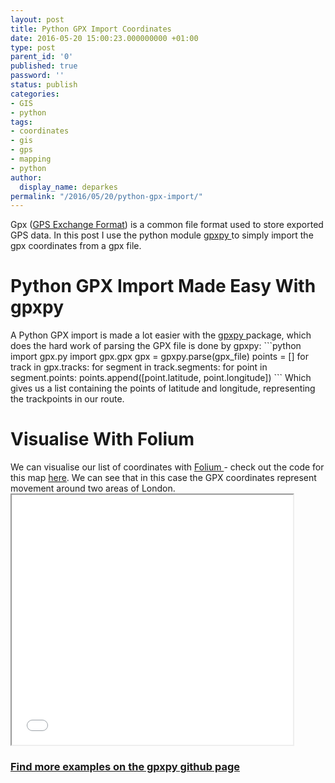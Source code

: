 ```yaml
---
layout: post
title: Python GPX Import Coordinates
date: 2016-05-20 15:00:23.000000000 +01:00
type: post
parent_id: '0'
published: true
password: ''
status: publish
categories:
- GIS
- python
tags:
- coordinates
- gis
- gps
- mapping
- python
author:
  display_name: deparkes
permalink: "/2016/05/20/python-gpx-import/"
---
```

Gpx (<a href="https://en.wikipedia.org/wiki/GPS_Exchange_Format">GPS Exchange Format</a>) is a common file format used to store exported GPS data. In this post I use the python module <a href="https://pypi.python.org/pypi/gpxpy/1.1.1">gpxpy </a>to simply import the gpx coordinates from a gpx file.

<h1>Python GPX Import Made Easy With gpxpy</h1>
A Python GPX import is made a lot easier with the <a href="https://pypi.python.org/pypi/gpxpy/1.1.1">gpxpy </a>package, which does the hard work of parsing the GPX file is done by gpxpy:
```python
import gpx.py
import gpx.gpx
gpx = gpxpy.parse(gpx_file)
points = []
for track in gpx.tracks:
    for segment in track.segments:
        for point in segment.points:
            points.append([point.latitude, point.longitude])
```
Which gives us a list containing the points of latitude and longitude, representing the trackpoints in our route.
<h1>Visualise With Folium</h1>
We can visualise our list of coordinates with <a href="http://wp.me/p4DE9r-FU">Folium </a>- check out the code for this map <a href="https://gist.github.com/deparkes/610b112f74eadbda663806ba8dd83069">here</a>.
We can see that in this case the GPX coordinates represent movement around two areas of London.

<iframe src="{{site.baseurl}}/assets/maps/gpx_example.html.1" name="FRAME2" width="450" height="400" frameborder="1"></iframe>

<h3><a href="https://github.com/tkrajina/gpxpy">Find more examples on the gpxpy github page</a></h3>
